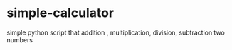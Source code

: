 # simple-calculator
simple python script that addition , multiplication, division, subtraction two numbers
